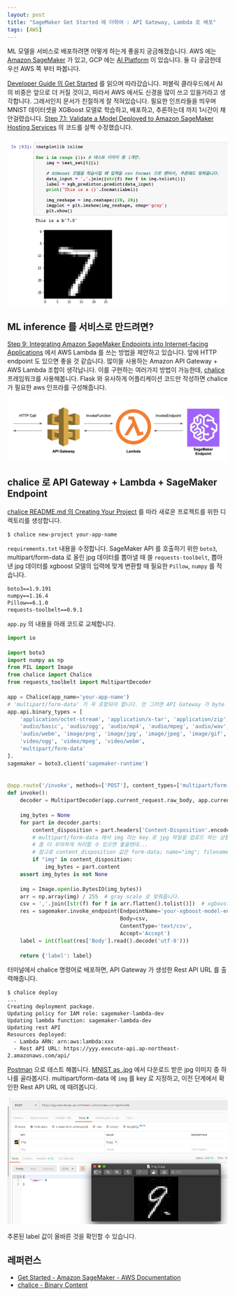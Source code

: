 ```yaml
---
layout: post
title: "SageMaker Get Started 에 더하여 : API Gateway, Lambda 로 배포"
tags: [AWS]
---
```


ML 모델을 서비스로 배포하려면 어떻게 하는게 좋을지 궁금해졌습니다. AWS 에는 [Amazon SageMaker](https://aws.amazon.com/ko/sagemaker/) 가 있고, GCP 에는 [AI Platform](https://cloud.google.com/ai-platform/?hl=ko) 이 있습니다. 둘 다 궁금한데 우선 AWS 쪽 부터 파봅니다.

[Developer Guide 의 Get Started](https://docs.aws.amazon.com/sagemaker/latest/dg/gs.html) 를 읽으며 따라갔습니다. 퍼블릭 클라우드에서 AI 의 비중은 앞으로 더 커질 것이고, 따라서 AWS 에서도 신경을 많이 쓰고 있을거라고 생각합니다. 그래서인지 문서가 친절하게 잘 적혀있습니다. 필요한 인프라들을 띄우며 MNIST 데이터셋을 XGBoost 모델로 학습하고, 배포하고, 추론하는데 까지 1시간이 채 안걸렸습니다. [Step 7.1: Validate a Model Deployed to Amazon SageMaker Hosting Services](https://docs.aws.amazon.com/sagemaker/latest/dg/ex1-test-model-endpoint.html) 의 코드를 살짝 수정했습니다.

<p align="center">
  <img src="/images/2019-07-21-pic1-mnist-xgboost-inference.png" alt="2019-07-21-pic1-mnist-xgboost-inference.png"/>
</p>

## ML inference 를 서비스로 만드려면?

[Step 9: Integrating Amazon SageMaker Endpoints into Internet-facing Applications](https://docs.aws.amazon.com/sagemaker/latest/dg/getting-started-client-app.html) 에서 AWS Lambda 를 쓰는 방법을 제안하고 있습니다. 앞에 HTTP endpoint 도 있으면 좋을 것 같습니다. 많이들 사용하는 Amazon API Gateway + AWS Lambda 조합이 생각납니다. 이를 구현하는 여러가지 방법이 가능한데, [chalice](https://github.com/aws/chalice) 프레임워크를 사용해봅니다. Flask 와 유사하게 어플리케이션 코드만 작성하면 chalice 가 필요한 aws 인프라를 구성해줍니다.

<p align="center">
  <img src="/images/2019-07-21-pic2-api-gateway-lambda-sagemaker-endpoint.png" alt="2019-07-21-pic2-api-gateway-lambda-sagemaker-endpoint.png"/>
</p>

## chalice 로 API Gateway + Lambda + SageMaker Endpoint

[chalice README.md 의 Creating Your Project](https://github.com/aws/chalice#creating-your-project) 를 따라 새로운 프로젝트를 위한 디렉토리를 생성합니다.

```
$ chalice new-project your-app-name
```

`requirements.txt` 내용을 수정합니다. SageMaker API 를 호출하기 위한 `boto3`, multipart/form-data 로 올린 jpg 데이터를 뽑아낼 때 쓸 `requests-toolbelt`, 뽑아낸 jpg 데이터를 xgboost 모델의 입력에 맞게 변환할 때 필요한 `Pillow`, `numpy` 를 적습니다.

```
boto3==1.9.191
numpy==1.16.4
Pillow==6.1.0
requests-toolbelt==0.9.1
```

`app.py` 의 내용을 아래 코드로 교체합니다.

```python
import io

import boto3
import numpy as np
from PIL import Image
from chalice import Chalice
from requests_toolbelt import MultipartDecoder

app = Chalice(app_name='your-app-name')
# 'multipart/form-data' 가 꼭 포함되야 합니다. 안 그러면 API Gateway 가 byte 를 manipulate 해서 Pillow 로 처리할 때 에러가 발생합니다.
app.api.binary_types = [
    'application/octet-stream', 'application/x-tar', 'application/zip',
    'audio/basic', 'audio/ogg', 'audio/mp4', 'audio/mpeg', 'audio/wav',
    'audio/webm', 'image/png', 'image/jpg', 'image/jpeg', 'image/gif',
    'video/ogg', 'video/mpeg', 'video/webm',
    'multipart/form-data'
].
sagemaker = boto3.client('sagemaker-runtime')


@app.route('/invoke', methods=['POST'], content_types=['multipart/form-data'])
def invoke():
    decoder = MultipartDecoder(app.current_request.raw_body, app.current_request.headers['content-type'])

    img_bytes = None
    for part in decoder.parts:
        content_disposition = part.headers['Content-Disposition'.encode()].decode()
        # multipart/form-data 에서 img 라는 key 로 jpg 파일을 업로드 하는 상황을 가정합니다.
        # 좀 더 우아하게 처리할 수 있으면 좋을텐데...
        # 참고로 content_disposition 값은 form-data; name="img"; filename="9.jpg" 처럼 적힙니다.
        if "img" in content_disposition:
            img_bytes = part.content
    assert img_bytes is not None

    img = Image.open(io.BytesIO(img_bytes))
    arr = np.array(img) / 255  # gray scale 로 맞춰줍니다.
    csv = ','.join([str(f) for f in arr.flatten().tolist()])  # xgboost 입력에 맞춰 comma separated value 로 만들어줍니다.
    res = sagemaker.invoke_endpoint(EndpointName='your-xgboost-model-endpoint-name',
                                    Body=csv,
                                    ContentType='text/csv',
                                    Accept='Accept')
    label = int(float(res['Body'].read().decode('utf-8')))

    return {'label': label}

```

터미널에서 chalice 명령어로 배포하면, API Gateway 가 생성한 Rest API URL 를 출력해줍니다.

```
$ chalice deploy
...
Creating deployment package.
Updating policy for IAM role: sagemaker-lambda-dev
Updating lambda function: sagemaker-lambda-dev
Updating rest API
Resources deployed:
  - Lambda ARN: arn:aws:lambda:xxx
  - Rest API URL: https://yyy.execute-api.ap-northeast-2.amazonaws.com/api/
```

[Postman](https://www.getpostman.com/) 으로 테스트 해봅니다. [MNIST as .jpg](https://www.kaggle.com/scolianni/mnistasjpg) 에서 다운로드 받은 jpg 이미지 중 하나를 골라봅시다. multipart/form-data 에 `img` 를 key 로 지정하고, 이전 단계에서 확인한 Rest API URL 에 때려봅니다.

<p align="center">
  <img src="/images/2019-07-21-pic3-result.png" alt="2019-07-21-pic3-result.png"/>
</p>

추론된 label 값이 올바른 것을 확인할 수 있습니다.

## 레퍼런스

* [Get Started - Amazon SageMaker - AWS Documentation](https://docs.aws.amazon.com/sagemaker/latest/dg/gs.html)
* [chalice - Binary Content](https://chalice.readthedocs.io/en/latest/topics/views.html#binary-content)
